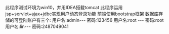 
此程序测试环境为win10，并用IDEA搭载tomcat
此程序运用jsp+servlet+ajax+jdbc实现用户动态登录功能
前端使用bootstrap框架
数据库存储的可登陆账户有三个:
用户名:admin--- 密码:123456
用户名:root --- 密码:root
用户名:lin--- 密码:2487049041